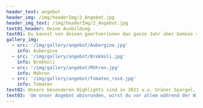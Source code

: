 ```yaml
---
header_text: angebot
header_img: /img/headerImg/2_Angebot.jpg
header_img_text: /img/headerImg/2_Angebot.jpg
text01_header: Deine Ausbildung
text01: Du kannst von deinen gaertnerinnen das ganze Jahr über Gemüse aus Eigenproduktion erwerben, in den Sommermonaten auch das ein oder andere Obst – an sich sind wir aber vorrangig ein Gemüsebaubetrieb. (Obstbau ist auch tatsächlich eine eigene Fachrichtung.)
gallery_img:
  - src: '/img/gallery/angebot/Aubergine.jpg'
    info: Aubergine
  - src: '/img/gallery/angebot/Brokkoli.jpg'
    info: Brokkoli
  - src: '/img/gallery/angebot/Möhren.jpg'
    info: Möhren
  - src: '/img/gallery/angebot/Tomaten_rosé.jpg'
    info: Tomaten
text02: Unsere besonderen Highlights sind in 2021 u.a. Grüner Spargel, Eiskraut, Wildkräutersalat, Rondini und Rosenkohl (das macht ja heute keiner mehr selbst).
text03: 'Um unser Angebot abzurunden, wirst du vor allem während der Wintermonate auf den Märkten auch Zukauf aus der Region, Deutschland und Europa finden. Hier arbeiten wir, wo es geht, mit befreundeten Höfen aus der Region zusammen und beziehen alles andere über den Bio-Großhandel Terra Naturkost. Wer gezielt nur Eigenware einkaufen möchte: Halte Ausschau nach den Preisschildern mit der grünen Umrandung!'
---
```

